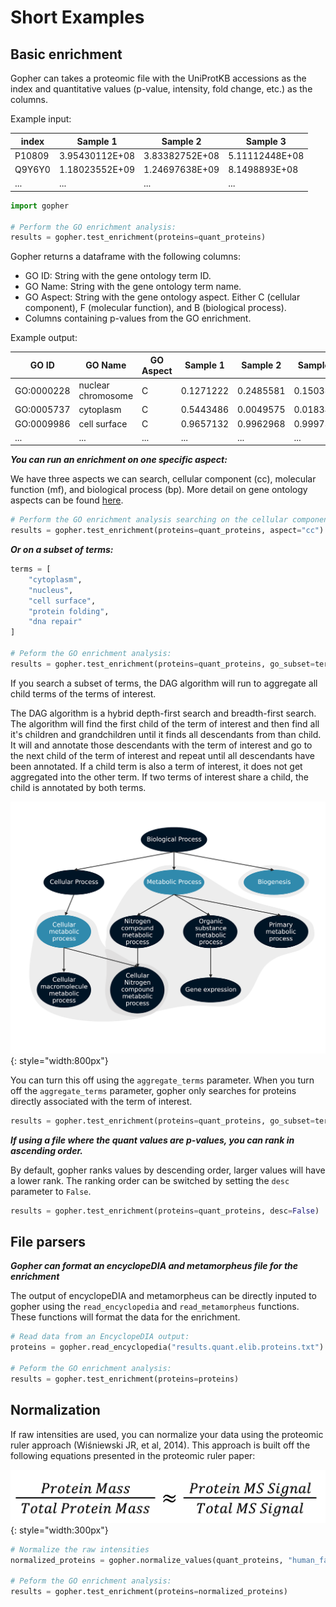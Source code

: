 # Short Examples

## Basic enrichment

Gopher can takes a proteomic file with the UniProtKB accessions as the index and quantitative values (p-value, intensity, fold change, etc.) as the columns.

Example input:

index | Sample 1 | Sample 2 | Sample 3
--- | --- | --- | ---
P10809 | 3.95430112E+08 | 3.83382752E+08 | 5.11112448E+08
Q9Y6Y0 | 1.18023552E+09 | 1.24697638E+09 | 8.1498893E+08
... | ... | ... | ...

```python
import gopher

# Perform the GO enrichment analysis:
results = gopher.test_enrichment(proteins=quant_proteins)
```

Gopher returns a dataframe with the following columns:

- GO ID: String with the gene ontology term ID.
- GO Name: String with the gene ontology term name.
- GO Aspect: String with the gene ontology aspect. Either C (cellular component), F (molecular function), and B (biological process).
- Columns containing p-values from the GO enrichment.

Example output: 

GO ID | GO Name | GO Aspect | Sample 1 | Sample 2 | Sample 3
---------- | ----------- | ---------- | ---------- | ---------- | ----------
GO:0000228 | nuclear chromosome | C | 0.1271222 | 0.2485581 | 0.1503805
GO:0005737 | cytoplasm | C | 0.5443486 | 0.0049575 | 0.0183452
GO:0009986 | cell surface | C | 0.9657132 | 0.9962968 | 0.9997324
... | ... | ... | ... | ... | ...

***You can run an enrichment on one specific aspect:***

We have three aspects we can search, cellular component (cc), molecular function (mf), and biological process (bp). More detail on gene ontology aspects can be found [here](http://geneontology.org/docs/ontology-documentation/#:~:text=Gene%20Ontology%20overview).

```python
# Perform the GO enrichment analysis searching on the cellular component aspect:
results = gopher.test_enrichment(proteins=quant_proteins, aspect="cc")
```

***Or on a subset of terms:***

```python
terms = [
    "cytoplasm",
    "nucleus",
    "cell surface",
    "protein folding",
    "dna repair"
]

# Peform the GO enrichment analysis:
results = gopher.test_enrichment(proteins=quant_proteins, go_subset=terms)
```

If you search a subset of terms, the DAG algorithm will run to aggregate all child terms of the terms of interest.

The DAG algorithm is a hybrid depth-first search and breadth-first search. The algorithm will find the first child of the term of interest and then find all it's children and grandchildren until it finds all descendants from than child. It will and annotate those descendants with the term of interest and go to the next child of the term of interest and repeat until all descendants have been annotated. If a child term is also a term of interest, it does not get aggregated into the other term. If two terms of interest share a child, the child is annotated by both terms.

![An overview of gopher's DAG algorithm](static/gopher_tree_search.png){: style="width:800px"}

You can turn this off using the `aggregate_terms` parameter. When you turn off the `aggregate_terms` parameter, gopher only searches for proteins directly associated with the term of interest.

```python
results = gopher.test_enrichment(proteins=quant_proteins, go_subset=terms, aggregate_terms=False)
```

***If using a file where the quant values are p-values, you can rank in ascending order.***

By default, gopher ranks values by descending order, larger values will have a lower rank. The ranking order can be switched by setting the `desc` parameter to `False`.

```python
results = gopher.test_enrichment(proteins=quant_proteins, desc=False)
```

## File parsers

***Gopher can format an encyclopeDIA and metamorpheus file for the enrichment***

The output of encyclopeDIA and metamorpheus can be directly inputed to gopher using the `read_encyclopedia` and `read_metamorpheus` functions. These functions will format the data for the enrichment.

```python
# Read data from an EncyclopeDIA output:
proteins = gopher.read_encyclopedia("results.quant.elib.proteins.txt")

# Peform the GO enrichment analysis:
results = gopher.test_enrichment(proteins=proteins)
```

## Normalization

If raw intensities are used, you can normalize your data using the proteomic ruler approach (Wiśniewski JR, et al, 2014). This approach is built off the following equations presented in the proteomic ruler paper:

![Proteomic ruler equation](static/proteomic_ruler.png){: style="width:300px"}

```python
# Normalize the raw intensities
normalized_proteins = gopher.normalize_values(quant_proteins, "human_fasta.fasta")

# Peform the GO enrichment analysis:
results = gopher.test_enrichment(proteins=normalized_proteins)
```